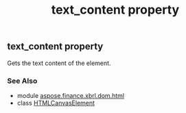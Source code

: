 ﻿---
title: text_content property
second_title: Aspose.Finance for Python via .NET API References
description: 
type: docs
weight: 420
url: /python-net/aspose.finance.xbrl.dom.html/htmlcanvaselement/text_content/
is_root: false
---

## text_content property


Gets the text content of the element.

### See Also
* module [aspose.finance.xbrl.dom.html](../../)
* class [HTMLCanvasElement](/finance/python-net/aspose.finance.xbrl.dom.html/htmlcanvaselement)
